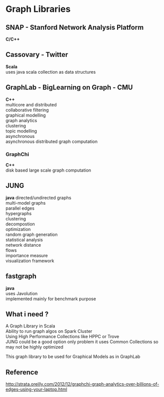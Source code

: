 Graph Libraries
===============

SNAP - Stanford Network Analysis Platform
-----------------------------------------
__C/C++__

Cassovary - Twitter
-------------------
__Scala__  
uses java scala collection as data structures

GraphLab - BigLearning on Graph - CMU
-------------------------------------
__C++__  
multicore and distributed  
collaborative filtering  
graphical modelling  
graph analytics  
clustering  
topic modelling  
asynchronous  
asynchronous distributed graph computation  

### GraphChi
__C++__  
disk based large scale graph computation  

JUNG
----
__java__
directed/undirected graphs  
multi-model graphs  
parallel edges  
hypergraphs  
clustering  
decompostion  
optimization  
random graph generation  
statistical analysis  
network distance  
flows  
importance measure  
visualization framework  

fastgraph
---------
__java__  
uses Javolution  
implemented mainly for benchmark purpose  

What i need ?
-------------
A Graph Library in Scala  
Ability to run graph algos on Spark Cluster  
Using High Performance Collections like HPPC or Trove  
JUNG could be a good option only problem it uses Common Collections so may not be highly optimized  

This graph library to be used for Graphical Models as in GraphLab  

Reference
---------
http://strata.oreilly.com/2012/12/graphchi-graph-analytics-over-billions-of-edges-using-your-laptop.html  
